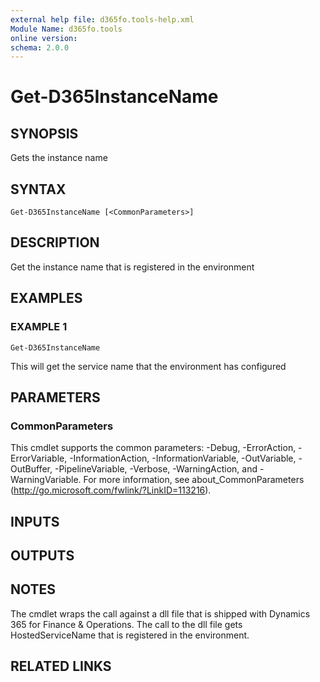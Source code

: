 ```yaml
---
external help file: d365fo.tools-help.xml
Module Name: d365fo.tools
online version:
schema: 2.0.0
---
```


# Get-D365InstanceName

## SYNOPSIS
Gets the instance name

## SYNTAX

```
Get-D365InstanceName [<CommonParameters>]
```

## DESCRIPTION
Get the instance name that is registered in the environment

## EXAMPLES

### EXAMPLE 1
```
Get-D365InstanceName
```

This will get the service name that the environment has configured

## PARAMETERS

### CommonParameters
This cmdlet supports the common parameters: -Debug, -ErrorAction, -ErrorVariable, -InformationAction, -InformationVariable, -OutVariable, -OutBuffer, -PipelineVariable, -Verbose, -WarningAction, and -WarningVariable.
For more information, see about_CommonParameters (http://go.microsoft.com/fwlink/?LinkID=113216).

## INPUTS

## OUTPUTS

## NOTES
The cmdlet wraps the call against a dll file that is shipped with Dynamics 365 for Finance & Operations. 
The call to the dll file gets HostedServiceName that is registered in the environment.

## RELATED LINKS
